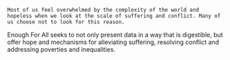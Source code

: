 	Most of us feel overwhelmed by the complexity of the world and hopeless when we look at the scale of suffering and conflict. Many of us choose not to look for this reason. 
Enough For All seeks to not only present data in a way that is digestible, but offer hope and mechanisms for alleviating suffering, resolving conflict and addressing poverties and inequalities.